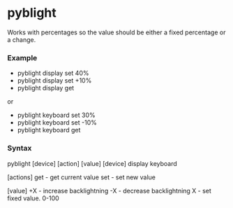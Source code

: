 # pyblight

Works with percentages so the value should be either a fixed percentage or a change.

### Example

* pyblight display set 40%
* pyblight display set +10%
* pyblight display get

or

* pyblight keyboard set 30%
* pyblight keyboard set -10%
* pyblight keyboard get 


### Syntax

pyblight [device] [action] [value]
[device]
display
keyboard

[actions]
get           - get current value
set           - set new value

[value]
+X            - increase backlightning
-X            - decrease backlightning
 X            - set fixed value. 0-100
